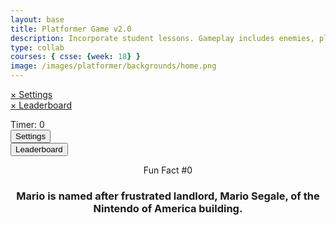 ```yaml
---
layout: base
title: Platformer Game v2.0 
description: Incorporate student lessons. Gameplay includes enemies, platforms, parallax backgrounds, settings with local storage, etc.  This revision introduces Settings, Leaderboard and Multiplayer.
type: collab
courses: { csse: {week: 18} }
image: /images/platformer/backgrounds/home.png
---
```


<!-- Syle is now located, as of Jan 2024 v2.0, in _sass/minima/platformer-styles.scss -->

<!-- DOM Settings Panel (sidebar id and div), managed by SettingsContro.js -->
<div id="sidebar" class="sidebar">
  <a href="javascript:void(0)" id="sidebar-header">&times; Settings</a>
</div>
<div id="leaderboardDropDown" class="leaderboardDropDown">
  <a href="javascript:void(0)" id="leaderboard-header">&times; Leaderboard</a>
</div>

<!--Audio for Death of Goomba -->
<audio id="goombaDeath" src="{{site.baseurl}}/assets/audio/goomba-death.mp3" preload="auto"></audio>

<!--Audio for Jump oF player -->
<audio id ="PlayerJump" src="{{site.baseurl}}/assets/audio/mario-jump.mp3" preload="auto"></audio>

<!--Audio for death of player -->
<audio id ="PlayerDeath" src="{{site.baseurl}}/assets/audio/MarioDeath.mp3" preload="auto"></audio>

<!-- Wrap both the controls and gameplay in a container div -->
<div id="canvasContainer">
  <div class="submenu">
    <div id="score">
        Timer: <span id="timeScore">0</span>
    </div>
    <div id="gameBegin" hidden>
        <button id="startGame">Start Game</button>
    </div>
    <div id="gameOver" hidden>
        <button id="restartGame">Restart</button>
    </div>
    <div id="settings"> <!-- Controls -->
        <!-- Background controls -->
        <button id="settings-button">Settings</button>
    </div>
    <div id="leaderboard"> <!-- Controls -->
        <button id="leaderboard-button">Leaderboard</button>
    </div>
  </div>
  <!-- JavaScript-generated canvas items are inserted here -->
</div>

<div id="container">
    <header class="fun_facts">
    <p id="num">Fun Fact #0</p>
    <h3 id="fun_fact">Mario is named after frustrated landlord, Mario Segale, of the Nintendo of America building.</h3> <!-- want to access later so have id-->
    </header>
  </div>

<footer id="cut-story"></footer>

<script type="module">
    // Imports to drive game
    import GameSetup from '{{site.baseurl}}/assets/js/platformer2/GameSetup.js';
    import GameControl from '{{site.baseurl}}/assets/js/platformer2/GameControl.js';
    import SettingsControl from '{{site.baseurl}}/assets/js/platformer2/SettingsControl.js';
    import GameEnv from '{{site.baseurl}}/assets/js/platformer2/GameEnv.js';
    import Leaderboard from '{{site.baseurl}}/assets/js/platformer2/Leaderboard.js';
    import Audio from '{{site.baseurl}}/assets/js/platformer2/Audio.js';

    /* 
     * ==========================================
     * ========== Game Setup ====================
     * ==========================================
     * Game Setup prepares the Game Levels and Objects
     * 1.) There are one-to-many GameLevels in a Game
     * 2.) Each GameLevel has one-to-many GameObjects
     * ==========================================
    */

    // Setup game data, the objects and levels
    GameSetup.initLevels("{{site.baseurl}}"); 

    /* 
     * ==========================================
     * ========== Game Control ==================
     * ==========================================
     * Game Control starts the game loop and activates game objects
     * 1.) GameControl cycles through GameLevels
     * 2.) Each GameLevel is on a looping timer, called within the game loop 
     * 3.) The game loop allows the game player (user), to interact with the game objects 
     * 4.) A timer (or score) tracks the time of user interaction within the game
     * ==========================================
    */

    // Start the PRIMARY game loop
   GameControl.gameLoop();

    // Create an async event to start the timer when the start game button is pushed
    var y = document.getElementById("cut-story");
    y.style.display = "none";
    document.getElementById('startGame').addEventListener('click', () => {
        GameControl.startTimer(); 
        var x = document.getElementById("container");
        if (x.style.display === "none") {
          x.style.display = "block";
          } 
        else {
          x.style.display = "none";
          }
        if (y.style.display === "none") {
          y.style.display = "block";
          } 
        else {
          y.style.display = "none";
          }
      
    
    
    
    });
    /* 
    * ==========================================
    * ========== Settings Control ==============
    * ==========================================
    * Settings Control provides the ability to select game level and change game settings
    * 1.) SettingsControl must be after GameControl, it depends on GameLevels 
    * 2.) GameControl extends and implements LocalStorage to support the persistence of user data
    * 3.) Modifications can be made to User ID, GameSpeed, Gravity, and Invert(ing) screen color
    * ==========================================
    */

    // Construct settings sidebar, MVC variable paradigm, and async events to trigger user interaction
    SettingsControl.sidebar();
    
    Leaderboard.leaderboardDropDown();

    /* 
     * ==========================================
     *  ========== Event / Listeners =============
     *  ==========================================
     * System Event listeners
     * 1.) Window resize and GameEnv.resize trigger system updates
     * 2.) Most event listeners remain near impacting functions
     * ==========================================
    */

    // Game refresh is required when the height and width of the screen are impacted
    window.addEventListener('resize', GameEnv.resize);

</script>
